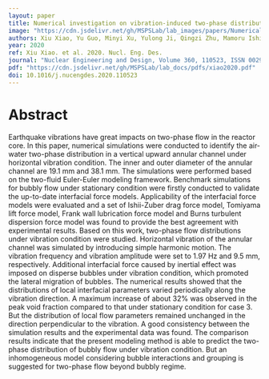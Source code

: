 ```yaml
---
layout: paper
title: Numerical investigation on vibration-induced two-phase distribution in a vertical annular channel
image: "https://cdn.jsdelivr.net/gh/MSPSLab/lab_images/papers/Numerical-investigation-on.png"
authors: Xiu Xiao, Yu Guo, Minyi Xu, Yulong Ji, Qingzi Zhu, Mamoru Ishii
year: 2020
ref: Xiu Xiao. et al. 2020. Nucl. Eng. Des.
journal: "Nuclear Engineering and Design, Volume 360, 110523, ISSN 0029-5493"
pdf: "https://cdn.jsdelivr.net/gh/MSPSLab/lab_docs/pdfs/xiao2020.pdf"
doi: 10.1016/j.nucengdes.2020.110523
---
```


# Abstract

Earthquake vibrations have great impacts on two-phase flow in the reactor core. In this paper, numerical simulations were conducted to identify the air-water two-phase distribution in a vertical upward annular channel under horizontal vibration condition. The inner and outer diameter of the annular channel are 19.1 mm and 38.1 mm. The simulations were performed based on the two-fluid Euler-Euler modeling framework. Benchmark simulations for bubbly flow under stationary condition were firstly conducted to validate the up-to-date interfacial force models. Applicability of the interfacial force models were evaluated and a set of Ishii-Zuber drag force model, Tomiyama lift force model, Frank wall lubrication force model and Burns turbulent dispersion force model was found to provide the best agreement with experimental results. Based on this work, two-phase flow distributions under vibration condition were studied. Horizontal vibration of the annular channel was simulated by introducing simple harmonic motion. The vibration frequency and vibration amplitude were set to 1.97 Hz and 9.5 mm, respectively. Additional interfacial force caused by inertial effect was imposed on disperse bubbles under vibration condition, which promoted the lateral migration of bubbles. The numerical results showed that the distributions of local interfacial parameters varied periodically along the vibration direction. A maximum increase of about 32% was observed in the peak void fraction compared to that under stationary condition for case 3. But the distribution of local flow parameters remained unchanged in the direction perpendicular to the vibration. A good consistency between the simulation results and the experimental data was found. The comparison results indicate that the present modeling method is able to predict the two-phase distribution of bubbly flow under vibration condition. But an inhomogeneous model considering bubble interactions and grouping is suggested for two-phase flow beyond bubbly regime.
